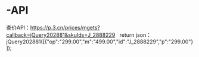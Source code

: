 # -API
查价API：https://p.3.cn/prices/mgets?callback=jQuery202881&skuIds=J_2888229  
return json：jQuery202881([{"op":"299.00","m":"499.00","id":"J_2888229","p":"299.00"}]);
